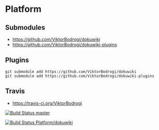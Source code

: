 # Platform

## Submodules

* https://github.com/ViktorBodrogi/dokuwiki
* https://github.com/ViktorBodrogi/dokuwiki-plugins

## Plugins

    git submodule add https://github.com/ViktorBodrogi/dokuwiki
    git submodule add https://github.com/ViktorBodrogi/dokuwiki-plugins

## Travis

- https://travis-ci.org/ViktorBodrogi

[![Build Status master](https://travis-ci.org/ViktorBodrogi/Platform.svg?branch=master)](https://travis-ci.org/ViktorBodrogi/Platform)

[![Build Status Platform/dokuwiki](https://travis-ci.org/ViktorBodrogi/Platform.svg?branch=Platform%2Fdokuwiki)](https://travis-ci.org/ViktorBodrogi/Platform)
